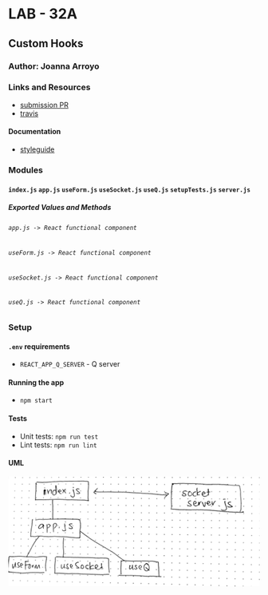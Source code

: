 # LAB - 32A

## Custom Hooks

### Author: Joanna Arroyo

### Links and Resources
* [submission PR](https://github.com/joanna-401-advanced-javascript/lab-32-custom-hooks/pull/1)
* [travis](https://travis-ci.com/joanna-401-advanced-javascript/lab-32-custom-hooks)

#### Documentation
* [styleguide](http://xyz.com)

### Modules
#### `index.js` `app.js` `useForm.js` `useSocket.js` `useQ.js` `setupTests.js` `server.js`

##### Exported Values and Methods
###### `app.js -> React functional component`
###### `useForm.js -> React functional component`
###### `useSocket.js -> React functional component`
###### `useQ.js -> React functional component`

### Setup
#### `.env` requirements
* `REACT_APP_Q_SERVER` - Q server

#### Running the app
* `npm start`
  
#### Tests
* Unit tests: `npm run test`
* Lint tests: `npm run lint`

#### UML
![UML](./assets/uml.jpg)